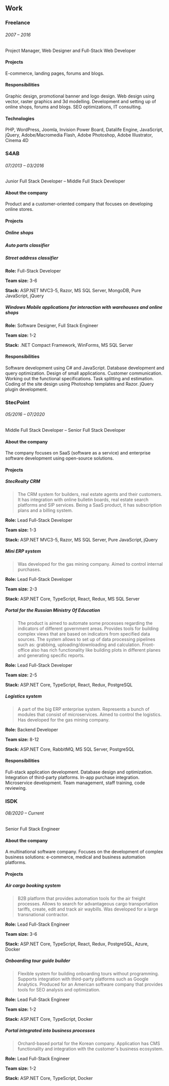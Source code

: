 ## Work

### Freelance
###### 2007 – 2016
Project Manager, Web Designer and Full-Stack Web Developer

#### Projects
E-commerce, landing pages, forums and blogs.

#### Responsibilities
Graphic design, promotional banner and logo design. Web design using vector, raster graphics and 3d modelling. Development and setting up of online shops, forums and blogs. SEO optimizations, IT consulting.

#### Technologies
PHP, WordPress, Joomla, Invision Power Board, Datalife Engine, JavaScript, jQuery, Adobe/Macromedia Flash, Adobe Photoshop, Adobe Illustrator, Cinema 4D

### S4AB
###### 07/2013 – 03/2016

Junior Full Stack Developer – Middle Full Stack Developer

#### About the company
Product and a customer-oriented company that focuses on developing online stores.

#### Projects
##### Online shops
##### Auto parts classifier
##### Street address classifier

**Role:** Full-Stack Developer

**Team size:** 3-6

**Stack:** ASP.NET MVC3-5, Razor, MS SQL Server, MongoDB, Pure JavaScript, jQuery

##### Windows Mobile applications for interaction with warehouses and online shops

**Role:** Software Designer, Full Stack Engineer

**Team size:** 1-2

**Stack:** .NET Compact Framework, WinForms, MS SQL Server

#### Responsibilities
Software development using C# and JavaScript. Database development and query optimization.  Design of small applications. Customer communication. Working out the functional specifications. Task splitting and estimation. Coding of the site design using Photoshop templates and Razor. jQuery plugin development.

### StecPoint
###### 05/2016 – 07/2020

Middle Full Stack Developer – Senior Full Stack Developer

#### About the company
The company focuses on SaaS (software as a service) and enterprise software development using open-source solutions.

#### Projects

##### StecRealty CRM

> The CRM system for builders, real estate agents and their customers. It has integration with online bulletin boards, real estate search platforms and SIP services. Being a SaaS product, it has subscription plans and a billing system.

**Role:** Lead Full-Stack Developer

**Team size:** 1-3

**Stack:** ASP.NET MVC3-5, Razor, MS SQL Server, Pure JavaScript, jQuery

##### Mini ERP system

> Was developed for the gas mining company. Aimed to control internal purchases.

**Role:** Lead Full-Stack Developer

**Team size:** 2-3

**Stack:** ASP.NET Core, TypeScript, React, Redux, MS SQL Server

##### Portal for the Russian Ministry Of Education
> The product is aimed to automate some processes regarding the indicators of different government areas. Provides tools for building complex views that are based on indicators from specified data sources. The system allows to set up of data processing pipelines such as: grabbing, uploading/downloading and calculation. Front-office also has rich functionality like building plots in different planes and generating specific reports.

**Role:** Lead Full-Stack Developer

**Team size:** 2-5

**Stack:** ASP.NET Core, TypeScript, React, Redux, PostgreSQL

##### Logistics system

> A part of the big ERP enterprise system. Represents a bunch of modules that consist of microservices. Aimed to control the logistics. Has developed for the gas mining company.

**Role:** Backend Developer

**Team size:** 8-12

**Stack:** ASP.NET Core, RabbitMQ, MS SQL Server, PostgreSQL

#### Responsibilities
Full-stack application development. Database design and optimization. Integration of third-party platforms. In-app purchase integration. Microservice development. Team management, staff training, code reviewing.

### ISDK
###### 08/2020 – Current

Senior Full Stack Engineer

#### About the company
A multinational software company. Focuses on the development of complex business solutions: e-commerce, medical and business automation platforms.

#### Projects

##### Air cargo booking system

> B2B platform that provides automation tools for the air freight processes. Allows to search for advantageous cargo transportation tariffs, create, edit and track air waybills. Was developed for a large transnational contractor.

**Role:** Lead Full-Stack Engineer

**Team size:** 3-6

**Stack:** ASP.NET Core, TypeScript, React, Redux, PostgreSQL, Azure, Docker

##### Onboarding tour guide builder
> Flexible system for building onboarding tours without programming. Supports integration with third-party platforms such as Google Analytics. Produced for an American software company that provides tools for SEO analysis and optimization.

**Role:** Lead Full-Stack Engineer

**Team size:** 1-2

**Stack:** ASP.NET Core, TypeScript, Docker

##### Portal integrated into business processes
> Orchard-based portal for the Korean company. Application has CMS functionality and integration with the customer's business ecosystem.

**Role:** Lead Full-Stack Engineer

**Team size:** 1-2

**Stack:** ASP.NET Core, TypeScript, Docker